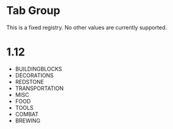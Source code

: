 # Tab Group

This is a fixed registry. No other values are currently supported.

# 1.12

* BUILDINGBLOCKS
* DECORATIONS
* REDSTONE
* TRANSPORTATION
* MISC
* FOOD
* TOOLS
* COMBAT
* BREWING
